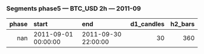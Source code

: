 ### Segments phase5 — BTC_USD 2h — 2011-09

|   phase | start               | end                 |   d1_candles |   h2_bars |
|--------:|:--------------------|:--------------------|-------------:|----------:|
|     nan | 2011-09-01 00:00:00 | 2011-09-30 22:00:00 |           30 |       360 |